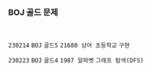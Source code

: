 <h3> BOJ 골드 문제  </h3>

<br> 

`230214` `BOJ` `골드5` `21680 상어 초등학교`  `구현`

`230223` `BOJ` `골드4` `1987 알파벳`  `그래프 탐색(DFS)`
